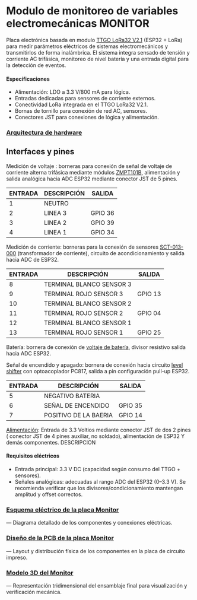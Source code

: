 # Modulo de monitoreo de variables electromecánicas MONITOR

Placa electrónica basada en modulo [TTGO LoRa32 V2.1](controlador_central.md) (ESP32 + LoRa) para medir parámetros eléctricos de sistemas electromecánicos y transmitirlos de forma inalámbrica. El sistema integra sensado de tensión y corriente AC trifásica, monitoreo de nivel batería y una entrada digital para la detección de eventos.
#### Especificaciones
- Alimentación: LDO a 3.3 V/800 mA para lógica.
- Entradas dedicadas para sensores de corriente externos.
- Conectividad LoRa integrada en el TTGO LoRa32 V2.1.
- Bornas de tornillo para conexión de red AC, sensores.
- Conectores JST para conexiones de lógica y alimentación.

### [Arquitectura de hardware](arquitectura.md)

## Interfaces y pines

Medición de voltaje : borneras para conexión de señal de voltaje de corriente alterna trifásica mediante módulos [ZMPT101B](sensor_de_voltaje.md), alimentación y salida analógica hacia ADC ESP32 mediante conector JST de 5 pines.

| ENTRADA | DESCRIPCIÓN | SALIDA  |
| ------- | ----------- | ------- |
| 1       | NEUTRO      |         |
| 2       | LINEA 3     | GPIO 36 |
| 3       | LINEA 2     | GPIO 39 |
| 4       | LINEA 1     | GPIO 34 |

Medición de corriente: borneras para la conexión de sensores [SCT-013-000](sensor_de_corriente.md) (transformador de corriente), circuito de acondicionamiento y salida hacia ADC de ESP32.

| ENTRADA | DESCRIPCIÓN              | SALIDA  |
| ------- | ------------------------ | ------- |
| 8       | TERMINAL BLANCO SENSOR 3 |         |
| 9       | TERMINAL ROJO SENSOR 3   | GPIO 13 |
| 10      | TERMINAL BLANCO SENSOR 2 |         |
| 11      | TERMINAL ROJO SENSOR 2   | GPIO 04 |
| 12      | TERMINAL BLANCO SENSOR 1 |         |
| 13      | TERMINAL ROJO SENSOR 1   | GPIO 25 |

Batería: bornera de conexión de [voltaje de batería](nivel_bateria.md), divisor resistivo salida hacia ADC ESP32.

Señal de encendido y apagado: bornera de conexión hacia circuito [level shifter](deteccion_de_encendido.md) con optoacoplador PC817, salida a pin configuración pull-up ESP32.

| ENTRADA | DESCRIPCIÓN           | SALIDA  |
| ------- | --------------------- | ------- |
| 5       | NEGATIVO BATERIA      |         |
| 6       | SEÑAL DE ENCENDIDO    | GPIO 35 |
| 7       | POSITIVO DE LA BAERIA | GPIO 14 |

[Alimentación](alimentacion.md): Entrada de 3.3 Voltios mediante conector JST de dos 2 pines ( conector JST de 4 pines auxiliar, no soldado), alimentación de ESP32 Y demás componentes. DESCRIPCION

#### Requisitos eléctricos

- Entrada principal: 3.3 V DC (capacidad según consumo del TTGO + sensores).
- Señales analógicas: adecuadas al rango ADC del ESP32 (0–3.3 V). Se recomienda verificar que los divisores/condicionamiento mantengan amplitud y offset correctos.

### [Esquema eléctrico de la placa Monitor](esquematico) 
— Diagrama detallado de los componentes y conexiones eléctricas.
### [Diseño de la PCB de la placa Monitor](placa) 
— Layout y distribución física de los componentes en la placa de circuito impreso.
###  [Modelo 3D del Monitor](3D)
— Representación tridimensional del ensamblaje final para visualización y verificación mecánica.